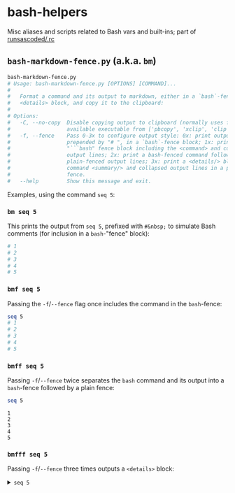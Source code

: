 # bash-helpers
Misc aliases and scripts related to Bash vars and built-ins; part of [runsascoded/.rc](https://github.com/runsascoded/.rc)

## `bash-markdown-fence.py` (a.k.a. `bm`)
```bash
bash-markdown-fence.py
# Usage: bash-markdown-fence.py [OPTIONS] [COMMAND]...
# 
#   Format a command and its output to markdown, either in a `bash`-fence or
#   <details> block, and copy it to the clipboard:
# 
# Options:
#   -C, --no-copy  Disable copying output to clipboard (normally uses first
#                  available executable from ['pbcopy', 'xclip', 'clip']
#   -f, --fence    Pass 0-3x to configure output style: 0x: print output lines,
#                  prepended by "# ", in a `bash`-fence block; 1x: print a
#                  "```bash" fence block including the <command> and commented
#                  output lines; 2x: print a bash-fenced command followed by
#                  plain-fenced output lines; 3x: print a <details/> block, with
#                  command <summary/> and collapsed output lines in a plain
#                  fence.
#   --help         Show this message and exit.
```

Examples, using the command `seq 5`:

### `bm seq 5`
This prints the output from `seq 5`, prefixed with `#&nbsp;` to simulate Bash comments (for inclusion in a `bash`-"fence" block): 
```bash
# 1
# 2
# 3
# 4
# 5
```

### `bmf seq 5`
Passing the `-f`/`--fence` flag once includes the command in the `bash`-fence: 
```bash
seq 5
# 1
# 2
# 3
# 4
# 5
```

### `bmff seq 5`
Passing `-f`/`--fence` twice separates the `bash` command and its output into a `bash`-fence followed by a plain fence:
```bash
seq 5
```
```
1
2
3
4
5
```

### `bmfff seq 5`
Passing `-f`/`--fence` three times outputs a `<details>` block:
<details><summary><code>seq 5</code></summary>

```
1
2
3
4
5
```
</details>
